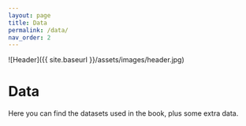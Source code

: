 ```yaml
---
layout: page
title: Data
permalink: /data/
nav_order: 2
---
```


![Header]({{ site.baseurl }}/assets/images/header.jpg)

# Data

Here you can find the datasets used in the book, plus some extra data.
